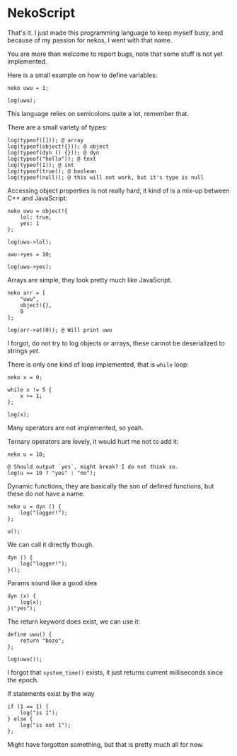 # NekoScript
That's it. I just made this programming language to keep myself busy, and because of my passion for nekos, I went with that name.

You are more than welcome to report bugs, note that some stuff is not yet implemented.

Here is a small example on how to define variables:
```
neko uwu = 1;

log(uwu);
```
This language relies on semicolons quite a lot, remember that.

There are a small variety of types:
```
log(typeof([])); @ array
log(typeof(object!{})); @ object
log(typeof(dyn () {})); @ dyn 
log(typeof("hello")); @ text 
log(typeof(1)); @ int
log(typeof(true)); @ boolean
log(typeof(null)); @ this will not work, but it's type is null 
```
Accessing object properties is not really hard, it kind of is a mix-up between C++ and JavaScript:
```
neko uwu = object!{
    lol: true,
    yes: 1
};

log(uwu->lol);

uwu->yes = 10;

log(uwu->yes);
```
Arrays are simple, they look pretty much like JavaScript.
```
neko arr = [
    "uwu",
    object!{},
    0
];

log(arr->at(0)); @ Will print uwu
```
I forgot, do not try to log objects or arrays, these cannot be deserialized to strings *yet*.

There is only one kind of loop implemented, that is `while` loop:
```
neko x = 0;

while x != 5 {
    x += 1;
};

log(x);
```
Many operators are not implemented, so yeah.

Ternary operators are lovely, it would hurt me not to add it:
```
neko u = 10;

@ Should output `yes`, might break? I do not think so.
log(u == 10 ? "yes" : "no");
```
Dynamic functions, they are basically the son of defined functions, but these do not have a name.
```
neko u = dyn () {
    log("logger!");
};

u();
```
We can call it directly though.
```
dyn () {
    log("logger!");
}();
```
Params sound like a good idea
```
dyn (x) {
    log(x);
}("yes");
```

The return keyword does exist, we can use it:
```
define uwu() {
    return "bozo";
};

log(uwu());
```

I forgot that `system_time()` exists, it just returns current milliseconds since the epoch.

If statements exist by the way
```
if (1 == 1) {
    log("is 1");
} else {
    log("is not 1");
};
```

Might have forgotten something, but that is pretty much all for now.